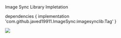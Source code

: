 Image Sync Library Impletation

dependencies {
          implementation 'com.github.javed19911.ImageSync:imagesynclib:Tag'
}

[![](https://jitpack.io/v/javed19911/ImageSync.svg)](https://jitpack.io/#javed19911/ImageSync)
